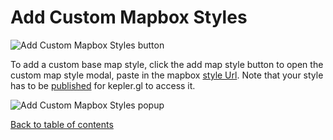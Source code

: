 # Add Custom Mapbox Styles
![Add Custom Mapbox Styles button](https://d1a3f4spazzrp4.cloudfront.net/kepler.gl/documentation/image45.png "Add Custom Mapbox Styles button")

To add a custom base map style, click the add map style button to open the custom map style modal, paste in the mapbox [style Url](https://www.mapbox.com/help/studio-manual-publish/#style-url). Note that your style has to be [published](https://www.mapbox.com/help/studio-manual-publish/#style-url) for kepler.gl to access it.

![Add Custom Mapbox Styles popup](https://d1a3f4spazzrp4.cloudfront.net/kepler.gl/documentation/image13.png "Add Custom Mapbox Styles popup")

[Back to table of contents](docs/a-introduction.md)
